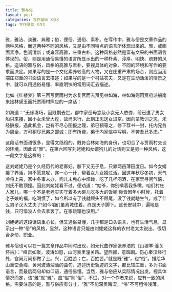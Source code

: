 ```yaml
---
title: 雅与俗
layout: post
categories: 写作基础 X与X
tags: 写作基础 X与X
---
```


雅，雅洁、淡雅、典雅；俗，俚俗、通俗、素朴。在写作中，雅与俗是文章作品的两种风格，而这两种不同的风格，又是由不同特点的语言所体现出来的。雅，或画面素净，色调清新；或雍容高雅，庄重古朴。这种风格必然是富有文采的书面语言体现的。俗，则是用通俗易懂的语言所显示出的一种朴素、淳厚、明快、疏野的风格。造语的雅与俗，风格的高雅与素朴，要视具体的对象、不同的环境和写作的要求而决定。如果写的是一个文化素养较高的人物，又在庄重严肃的场合，则应当用端庄郑重的书面语言去描述；如果写的是一个村姑农夫，又是在生动活泼的情景之中，就可以用通俗易懂、率直明快的常用词汇去描述。

比如《红楼梦》第三回写贾雨村为求复官而去拜见林如海，林如海则因贾府派船南来接林黛玉而托贾雨村照应的一席话：

如海道：“无缘凑巧，因贱荆去世，都中家岳母念及小女无人依傍，前已遣了男女船只来接，因小女未曾大痊，故尚未行，此刻正思送女进京。因向蒙教训之恩，未经酬报，遇此机会，岂有不尽心图报之理，弟已预等之，修下荐书一封，托内兄务为周全，方可稍尽兄弟之鄙诚；即有所费，弟于内家信中写明，不劳吾兄多虑。”

这段话书面语很多，显得文绉绉的，既符合林如海的身份，也切合了与贾雨村交谈的环境，因此该“雅”。在第六回写刘姥姥和女婿狗儿的对话则又是另一种风格，这一段文字是这样的：

这刘姥姥乃是个久经历代的老寡妇，膝下又无子息，只靠两亩薄田度日。如今女婿接了养活，岂不愿意呢，遂一心一计，帮着女儿女婿过活。因这年秋尽冬初，天气冷将上来，家中冬事未办，狗儿未免心中烦躁，吃了几杯闷酒，在家里寻闲气恼，刘氏不敢顶撞。因此刘姥姥看不过，便劝道：“姑爷，你别嗔着我多嘴，咱们村庄人家儿，哪一个不是老老实实守着多大碗儿吃多大的饭呢!你皆因年小时候，托着老子娘的福，吃喝惯了，如今所以有了钱就顾头不顾尾，没了钱就瞎生气，成了什么男子汉大丈夫了!如今咱们虽离城住着，终是天子脚下。这长安城中，遍地是钱，只可惜没人会去拿罢了。在家跳蹋也没用。”

刘姥姥的这段话语重心长，但又通俗易懂，几乎都是口头语言，也有生活气息，显示出一种“俗”的风格，显然，这种语言只能由刘姥姥这样的农村老太太说出，很切合身份、职业。

雅与俗也可以在一篇文章作品中同时出现，如元代曲作家张养浩的《山坡羊·潼关怀古》：“峰峦如聚，波涛如怒，山河表里潼关路。望西都，意踟蹰。伤心秦汉经行处，宫阙万间都做了土。兴，百姓苦；亡，百姓苦。”就是既“雅”，也“俗”。描绘华山重峦叠嶂、黄河波涛汹涌的曲句，追述历史轨迹的文字，都比较庄重，多为书面语言，而最后两句却似口语，通俗易懂。当然，雅与俗应从实际情况出发，视具体情况而定，该“雅”就“雅”，应“俗”则“俗”，不过，对一个作者来说，应有一致的风格。需要注意的是，雅与俗应有分寸，“雅”不能深奥晦涩，“俗”不可粗俗浅薄。 